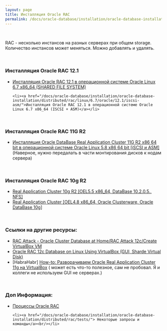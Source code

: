 ```yaml
---
layout: page
title: Инсталляция Oracle RAC
permalink: /docs/oracle-database/installation/oracle-database-installation/distributed/rac/
---
```


<br/>

RAC - несколько инстансов на разных серверах при общем storage. Количество инстансов может меняться. Можно добавлять и удалять.

<br/>

### Инсталляция Oracle RAC 12.1

<ul>
	<li><a href="/docs/oracle-database/installation/oracle-database-installation/distributed/rac/linux/6.7/oracle/12.1/shared-file-system/">Инсталляция Oracle RAC 12.1 в операционной системе Oracle Linux 6.7 x86_64 (SHARED FILE SYSTEM)</a></li>
	
	<li><a href="/docs/oracle-database/installation/oracle-database-installation/distributed/rac/linux/6.7/oracle/12.1/iscsi-asm/">Инсталляция Oracle RAC 12.1 в операционной системе Oracle Linux 6.7 x86_64 (ISCSI + ASM)</a></li>

</ul>


<br/>

### Инсталляция Oracle RAC 11G R2


<ul>
	<li><a href="/docs/oracle-database/installation/oracle-database-installation/distributed/rac/linux/5.8/oracle/11.2/">Инсталляция Oracle DataBase Real Application Cluster 11G R2 x86 64 bit в операционной системе Oracle Linux 5.8 x86 64 bit [iSCSI и ASM]</a> (Наверное, нужно передалать в части монтирования дисков к нодам сервера)</li>

</ul>


<br/>

### Инсталляция Oracle RAC 10g R2

<ul>
	<li><a href="http://odba.ru/showthread.php?t=412">Real Application Cluster 10g R2 [OEL5.5 x86_64, DataBase 10.2.0.5., NFS]</a></li>
	<li><a href="https://odba.ru/showthread.php?t=370">Real Application Cluster [OEL4.8 x86_64, Oracle Clusterware, Oracle DataBase 10g]</a></li>
</ul>



<br/>

### Ссылки на другие ресурсы:

<ul>
	<li><a href="https://en.wikibooks.org/wiki/RAC_Attack_-_Oracle_Cluster_Database_at_Home/RAC_Attack_12c/Create_VirtualBox_VM">RAC Attack - Oracle Cluster Database at Home/RAC Attack 12c/Create VirtualBox VM</a></li>
	<li><a href="http://www.lab128.com/rac12_installation_using_vb/article_text.html">Oracle RAC 12c Database on Linux Using VirtualBox (GUI, Sharde Virtual Disk)</a></li>
	<li>[HabraHabr] <a href="http://habrahabr.ru/post/233801/">How-to: Разворачиваем Oracle Real Application Cluster 11g на VirtualBox</a> ( может есть что-то полезное, сам не пробовал. Я и коллеги не используем GUI не серверах.)</li>




</ul>



<br/>

### Доп Информация:

<ul>
    <li><a href="/docs/oracle-database/installation/oracle-database-installation/distributed/rac/process/">Процессы Oracle RAC</a><br/></li>

    <li><a href="/docs/oracle-database/installation/oracle-database-installation/distributed/rac/tests/"> Некоторые запросы и команды</a><br/></li>
</ul>
